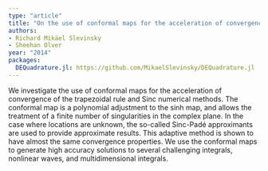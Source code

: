 ```yaml
---
type: "article"
title: "On the use of conformal maps for the acceleration of convergence of the trapezoidal rule and Sinc numerical methods"
authors:
- Richard Mikäel Slevinsky
- Sheehan Olver
year: "2014"
packages:
  DEQuadrature.jl: https://github.com/MikaelSlevinsky/DEQuadrature.jl
---
```

We investigate the use of conformal maps for the acceleration of convergence of the trapezoidal rule and Sinc numerical methods. The conformal map is a polynomial adjustment to the sinh map, and allows the treatment of a finite number of singularities in the complex plane. In the case where locations are unknown, the so-called Sinc-Padé approximants are used to provide approximate results. This adaptive method is shown to have almost the same convergence properties. We use the conformal maps to generate high accuracy solutions to several challenging integrals, nonlinear waves, and multidimensional integrals.